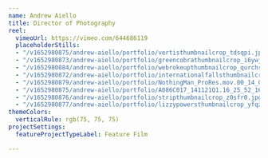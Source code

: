 ```yaml
---
name: Andrew Aiello
title: Director of Photography
reel:
  vimeoUrl: https://vimeo.com/644686119 
  placeholderStills:
  - "/v1652980875/andrew-aiello/portfolio/vertisthumbnailcrop_tdsqpi.jpg"
  - "/v1652980873/andrew-aiello/portfolio/greencobrathumbnailcrop_i6ywjp.jpg"
  - "/v1652980884/andrew-aiello/portfolio/webrokeupthumbnailcrop_qurchr.jpg"
  - "/v1652980872/andrew-aiello/portfolio/internationalfallsthumbnailcrop_tuqbaq.jpg"
  - "/v1652980879/andrew-aiello/portfolio/NothingMan_ProRes.mov.00_14_06_16.Still008_yssxqi.jpg"
  - "/v1652980875/andrew-aiello/portfolio/A086C017_141121Q1.16_25_52_16.Still001_kg6zsz.jpg"
  - "/v1652980876/andrew-aiello/portfolio/stripthumbnailcrop_z0sfr0.jpg"
  - "/v1652980877/andrew-aiello/portfolio/lizzypowersthumbnailcrop_yfqzgu.jpg"
themeColors:
  verticalRule: rgb(75, 75, 75)
projectSettings:
  featureProjectTypeLabel: Feature Film

---
```

